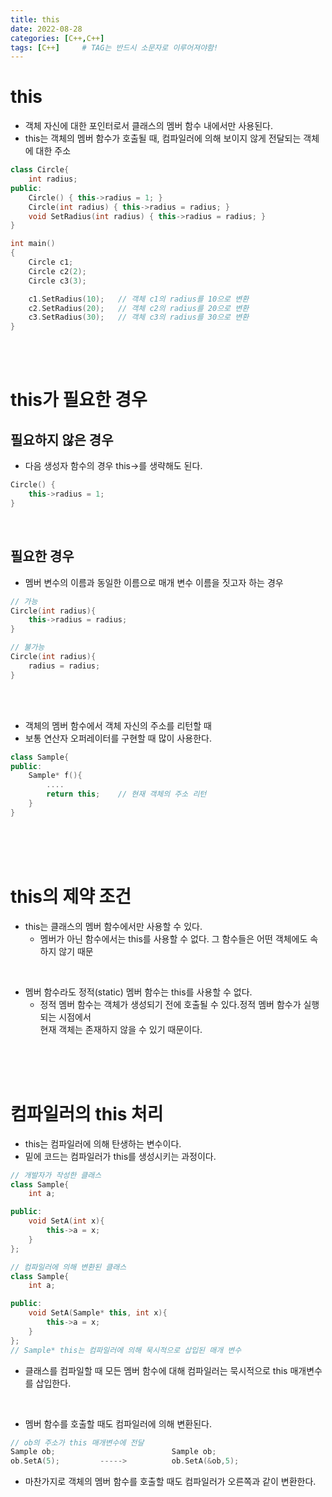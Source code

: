 ```yaml
---
title: this
date: 2022-08-28
categories: [C++,C++]
tags: [C++]		# TAG는 반드시 소문자로 이루어져야함!
---
```


this
===============
* 객체 자신에 대한 포인터로서 클래스의 멤버 함수 내에서만 사용된다.
* this는 객체의 멤버 함수가 호출될 때, 컴파일러에 의해 보이지 않게 전달되는 객체에 대한 주소

```c++
class Circle{
    int radius;
public:
    Circle() { this->radius = 1; }
    Circle(int radius) { this->radius = radius; }
    void SetRadius(int radius) { this->radius = radius; }
}

int main()
{
    Circle c1;
    Circle c2(2);
    Circle c3(3);

    c1.SetRadius(10);   // 객체 c1의 radius를 10으로 변환
    c2.SetRadius(20);   // 객체 c2의 radius를 20으로 변환
    c3.SetRadius(30);   // 객체 c3의 radius를 30으로 변환
}
```

<br><br>

this가 필요한 경우
===================
필요하지 않은 경우
-----------
* 다음 생성자 함수의 경우 this->를 생략해도 된다.

```c++
Circle() {
    this->radius = 1; 
}
```

<br>

필요한 경우
--------------------
* 멤버 변수의 이름과 동일한 이름으로 매개 변수 이름을 짓고자 하는 경우
  

```c++
// 가능
Circle(int radius){
    this->radius = radius;
}

// 불가능
Circle(int radius){
    radius = radius;
}
```

<br><br>

* 객체의 멤버 함수에서 객체 자신의 주소를 리턴할 때
* 보통 연산자 오퍼레이터를 구현할 때 많이 사용한다.
  
```c++
class Sample{
public:
    Sample* f(){
        ....
        return this;    // 현재 객체의 주소 리턴
    }
}
```

<br><br><br>

this의 제약 조건
================
* this는 클래스의 멤버 함수에서만 사용할 수 있다.
  * 멤버가 아닌 함수에서는 this를 사용할 수 없다. 그 함수들은 어떤 객체에도 속하지 않기 때문

<br>

* 멤버 함수라도 정적(static) 멤버 함수는 this를 사용할 수 없다.
  * 정적 멤버 함수는 객체가 생성되기 전에 호출될 수 있다.정적 멤버 함수가 실행되는 시점에서<br> 현재 객체는 존재하지 않을 수 있기 때문이다.


<br><br><br>

컴파일러의 this 처리
==============
* this는 컴파일러에 의해 탄생하는 변수이다.
* 밑에 코드는 컴파일러가 this를 생성시키는 과정이다.
  
```c++
// 개발자가 작성한 클래스
class Sample{
    int a;

public:
    void SetA(int x){
        this->a = x;
    }
};

// 컴파일러에 의해 변환된 클래스
class Sample{
    int a;

public:
    void SetA(Sample* this, int x){ 
        this->a = x;
    }
};
// Sample* this는 컴파일러에 의해 묵시적으로 삽입된 매개 변수
```

* 클래스를 컴파일할 때 모든 멤버 함수에 대해 컴파일러는 묵시적으로 this 매개변수를 삽입한다.

<br>

* 멤버 함수를 호출할 때도 컴파일러에 의해 변환된다.
  
```c++
// ob의 주소가 this 매개변수에 전달
Sample ob;                          Sample ob;
ob.SetA(5);         ----->          ob.SetA(&ob,5); 
```

* 마찬가지로 객체의 멤버 함수를 호출할 때도 컴파일러가 오른쪽과 같이 변환한다.